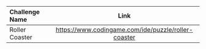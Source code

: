 |Challenge Name|Link|
|:-------------|:----:|
|Roller Coaster|https://www.codingame.com/ide/puzzle/roller-coaster|
